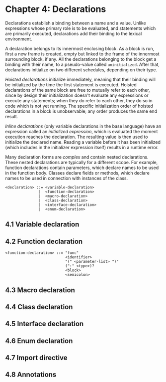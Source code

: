 # Chapter 4: Declarations

Declarations establish a binding between a name and a value. Unlike expressions
whose primary role is to be evaluated, and statements which are primarily
executed, declarations add their binding to the lexical environment.

A declaration belongs to its innermost enclosing block. As a block is run,
first a new frame is created, empty but linked to the frame of the innermost
surrounding block, if any. All the declarations belonging to the block get a
binding with their name, to a pseudo-value called `uninitialized`. After that,
declarations initialize on two different schedules, depending on their type.

_Hoisted declarations_ initialize immediately, meaning that their binding will
be initialized by the time the first statement is executed. Hoisted
declarations of the same block are free to mutually refer to each other, since
by design their initialization doesn't evaluate any expressions or execute any
statements; when they do refer to each other, they do so in code which is not
yet running. The specific initialization order of hoisted declarations in a
block is unobservable; any order produces the same end result.

_Inline declarations_ (only variable declarations in the base language)
have an expression called an _initialized expression_, which is evaluated the
moment execution reaches the declaration. The resulting value is then used to
initialize the declared name. Reading a variable before it has been initialized
(which includes in the initializer expression itself) results in a runtime
error.

Many declaration forms are _complex_ and contain nested declarations. These
nested declarations are typically for a different scope. For example, function
declarations contain parameters, which declare names to be used in the function
body. Classes declare fields or methods, which declare names to be used in
connection with instances of the class.

```
<declaration> ::= <variable-declaration>
               |  <function-declaration>
               |  <macro-declaration>
               |  <class-declaration>
               |  <interface-declaration>
               |  <enum-declaration>
```

## 4.1 Variable declaration

## 4.2 Function declaration

```
<function-declaration> ::= "func"
                           <identifier>
                           "(" <parameter-list> ")"
                           (":" <type>)?
                           <block>
                           <semicolon>
```

## 4.3 Macro declaration

## 4.4 Class declaration

## 4.5 Interface declaration

## 4.6 Enum declaration

## 4.7 Import directive

## 4.8 Annotations

